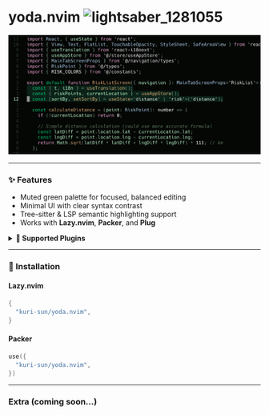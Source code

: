 # yoda.nvim <img width="34" height="34" alt="lightsaber_1281055" src="https://github.com/user-attachments/assets/c3c50b91-43c5-4531-9c8a-86936dd1306a" />

![Preview](media/preview.png)

---

### ✨ Features

- Muted green palette for focused, balanced editing
- Minimal UI with clear syntax contrast
- Tree-sitter & LSP semantic highlighting support
- Works with **Lazy.nvim**, **Packer**, and **Plug**

<details>
<summary><b>🔌 Supported Plugins</b></summary>

| Plugin                                                                          | Highlights                                      |
| ------------------------------------------------------------------------------- | ----------------------------------------------- |
| [neo-tree.nvim](https://github.com/nvim-neo-tree/neo-tree.nvim)                 | [neo-tree.lua](lua/yoda/plugins/neo-tree.lua)   |
| [nvim-tree.lua](https://github.com/nvim-tree/nvim-tree.lua)                     | [nvim-tree.lua](lua/yoda/plugins/nvim-tree.lua) |
| [telescope.nvim](https://github.com/nvim-telescope/telescope.nvim)              | [telescope.lua](lua/yoda/plugins/telescope.lua) |
| [nvim-cmp](https://github.com/hrsh7th/nvim-cmp)                                 | [cmp.lua](lua/yoda/plugins/cmp.lua)             |
| [gitsigns.nvim](https://github.com/lewis6991/gitsigns.nvim)                     | [gitsigns.lua](lua/yoda/plugins/gitsigns.lua)   |
| [indent-blankline.nvim](https://github.com/lukas-reineke/indent-blankline.nvim) | [misc.lua](lua/yoda/plugins/misc.lua)           |
| [snacks.nvim](https://github.com/folke/snacks.nvim)                             | [misc.lua](lua/yoda/plugins/misc.lua)           |
| [dashboard-nvim](https://github.com/nvimdev/dashboard-nvim)                     | [misc.lua](lua/yoda/plugins/misc.lua)           |
| [which-key.nvim](https://github.com/folke/which-key.nvim)                       | [misc.lua](lua/yoda/plugins/misc.lua)           |

</details>

---

### 🚀 Installation

#### **Lazy.nvim**

```lua
{
  "kuri-sun/yoda.nvim",
}
```

#### **Packer**

```lua
use({
  "kuri-sun/yoda.nvim",
})
```

---

### Extra (coming soon...)
